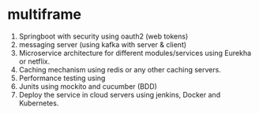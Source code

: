 # multiframe

1. Springboot with security using oauth2 (web tokens)
2. messaging server (using kafka with server & client)
3. Microservice architecture for different modules/services using Eurekha or netflix.
4. Caching mechanism using redis or any other caching servers.
5. Performance testing using 
6. Junits using mockito and cucumber (BDD)
7. Deploy the service in cloud servers using jenkins, Docker and Kubernetes.